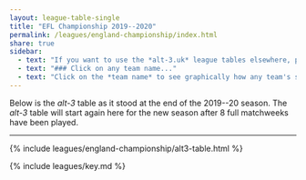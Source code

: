 ```yaml
---
layout: league-table-single
title: "EFL Championship 2019--2020"
permalink: /leagues/england-championship/index.html
share: true
sidebar:
  - text: "If you want to use the *alt-3.uk* league tables elsewhere, please be sure to read the [License and Disclaimer](/about/license) page first."
  - text: "### Click on any team name..."
  - text: "Click on the *team name* to see graphically how any team's schedule strength evolves through the season."
---
```


Below is the _alt-3_ table as it stood at the end of the 2019--20 season. The _alt-3_ table will start again here for the new season after 8 full matchweeks have been played.

-----

<!-- This page will normally be updated at 17:10 (London time) on Saturdays, at 14:10 and 17:10 on Sundays, and at 22:25 on weekdays. -->

{% include leagues/england-championship/alt3-table.html %}

{% include leagues/key.md %}


